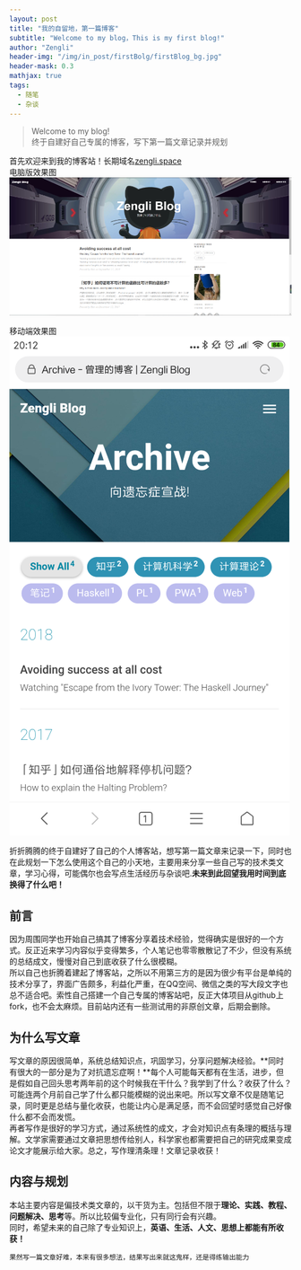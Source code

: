 ```yaml
---
layout: post
title: "我的自留地，第一篇博客"
subtitle: "Welcome to my blog，This is my first blog!"
author: "Zengli"
header-img: "/img/in_post/firstBolg/firstBlog_bg.jpg"
header-mask: 0.3
mathjax: true
tags:
  - 随笔
  - 杂谈
---
```

> Welcome to my blog!  
> 终于自建好自己专属的博客，写下第一篇文章记录并规划

首先欢迎来到我的博客站！长期域名[zengli.space](https://zengli.space/)                     
电脑版效果图   
![](/img/in_post/firstBolg/pc_home.png)         
         
移动端效果图               
![](/img/in_post/firstBolg/mobile_home.png)

折折腾腾的终于自建好了自己的个人博客站，想写第一篇文章来记录一下，同时也在此规划一下怎么使用这个自己的小天地，主要用来分享一些自己写的技术类文章，学习心得，可能偶尔也会写点生活经历与杂谈吧.**未来到此回望我用时间到底换得了什么吧！**   

## 前言

因为周围同学也开始自己搞其了博客分享着技术经验，觉得确实是很好的一个方式。反正近来学习内容似乎变得繁多，个人笔记也零零散散记了不少，但没有系统的总结成文，慢慢对自己到底收获了什么很模糊。           
所以自己也折腾着建起了博客站，之所以不用第三方的是因为很少有平台是单纯的技术分享了，界面广告颇多，利益化严重，在QQ空间、微信之类的写大段文字也总不适合吧。索性自己搭建一个自己专属的博客站吧，反正大体项目从github上fork，也不会太麻烦。目前站内还有一些测试用的非原创文章，后期会删除。

## 为什么写文章

写文章的原因很简单，系统总结知识点，巩固学习，分享问题解决经验。**同时有很大的一部分是为了对抗遗忘症啊！**每个人可能每天都有在生活，进步，但是假如自己回头思考两年前的这个时候我在干什么？我学到了什么？收获了什么？可能连两个月前自己学了什么都只能模糊的说出来吧。所以写文章不仅是随笔记录，同时更是总结与量化收获，也能让内心是满足感，而不会回望时感觉自己好像什么都不会而发慌。            
再者写作是很好的学习方式，通过系统性的成文，才会对知识点有条理的概括与理解。文学家需要通过文章把思想传给别人，科学家也都需要把自己的研究成果变成论文才能展示给大家。总之，写作理清条理！文章记录收获！

## 内容与规划

本站主要内容是偏技术类文章的，以干货为主。包括但不限于**理论、实践、教程、问题解决、思考**等。所以比较偏专业化，只有同行会有兴趣。        
同时，希望未来的自己除了专业知识上，**英语、生活、人文、思想上都能有所收获！**

`果然写一篇文章好难，本来有很多想法，结果写出来就这鬼样，还是得练输出能力`
